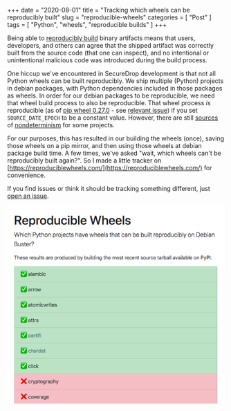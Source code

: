 +++
date = "2020-08-01"
title = "Tracking which wheels can be reproducibly built"
slug = "reproducible-wheels"
categories = [ "Post" ]
tags = [ "Python", "wheels", "reproducible builds" ]
+++

Being able to [reproducibly build](https://reproducible-builds.org/) binary artifacts means that users, developers, and others can agree that the shipped artifact was correctly built from the source code (that one can inspect), and no intentional or unintentional malicious code was introduced during the build process.

One hiccup we've encountered in SecureDrop development is that not all Python wheels can be built reproducibly. We ship multiple (Python) projects in debian packages, with Python dependencies included in those packages as wheels. In order for our debian packages to be reproducible, we need that wheel build process to also be reproducible. That wheel process _is_ reproducible (as of [pip wheel 0.27.0](https://wheel.readthedocs.io/en/latest/news.html) - see [relevant issue](https://github.com/pypa/wheel/issues/143)) if you set `SOURCE_DATE_EPOCH` to be a constant value. However, there are still [sources](https://github.com/pypa/wheel/issues/248) of [nondeterminism](https://github.com/pypa/pip/issues/6505) for some projects.

For our purposes, this has resulted in our building the wheels (once), saving those wheels on a pip mirror, and then using those wheels at debian package build time. A few times, we've asked "wait, which wheels can't be reproducibly built again?". So I made a little tracker on [https://reproduciblewheels.com/](https://reproduciblewheels.com/) for convenience.

If you find issues or think it should be tracking something different, just [open an issue](https://github.com/redshiftzero/reproduciblewheels).

[![reproduciblewheels](/img/reproduciblewheels.png)](https://reproduciblewheels.com)
